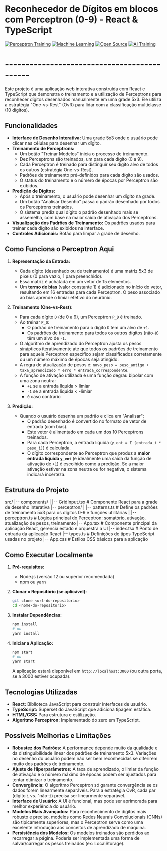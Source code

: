 # Reconhecedor de Dígitos em blocos com Perceptron (0-9) - React & TypeScript


[![Perceptron Training](https://img.shields.io/badge/Perceptron%20Training-Active-informational)](URL_PARA_SEU_PROJETO_OU_EXPLICAÇÃO)
[![Machine Learning](https://img.shields.io/badge/Machine%20Learning-%F0%9F%A4%96-orange)](URL_PARA_SEU_PROJETO_OU_EXPLICAÇÃO)
[![Open Source](https://img.shields.io/badge/Open%20Source-%F0%9F%90%B3-brightgreen)](URL_DO_SEU_REPOSITORIO_OU_LICENCA)
[![AI Training](https://img.shields.io/badge/AI%20Training-%F0%9F%A7%A0-blueviolet)](URL_PARA_SEU_PROJETO_OU_EXPLICAÇÃO)
# --------------------------------------------
Este projeto é uma aplicação web interativa construída com React e TypeScript que demonstra o treinamento e a utilização de Perceptrons para reconhecer dígitos desenhados manualmente em uma grade 5x3. Ele utiliza a estratégia "One-vs-Rest" (OvR) para lidar com a classificação multiclasse (10 dígitos).

## Funcionalidades

*   **Interface de Desenho Interativa:** Uma grade 5x3 onde o usuário pode clicar nas células para desenhar um dígito.
*   **Treinamento de Perceptrons:**
    *   Um botão "Treinar Modelos" inicia o processo de treinamento.
    *   Dez Perceptrons são treinados, um para cada dígito (0 a 9).
    *   Cada Perceptron é treinado para distinguir seu dígito alvo de todos os outros (estratégia One-vs-Rest).
    *   Padrões de treinamento pré-definidos para cada dígito são usados.
    *   O status do treinamento e o número de épocas por Perceptron são exibidos.
*   **Predição de Dígitos:**
    *   Após o treinamento, o usuário pode desenhar um dígito na grade.
    *   Um botão "Analisar Desenho" passa o padrão desenhado por todos os Perceptrons treinados.
    *   O sistema prediz qual dígito o padrão desenhado mais se assemelha, com base na maior saída de ativação dos Perceptrons.
*   **Visualização dos Padrões de Treinamento:** Os padrões usados para treinar cada dígito são exibidos na interface.
*   **Controles Adicionais:** Botão para limpar a grade de desenho.

## Como Funciona o Perceptron Aqui

1.  **Representação da Entrada:**
    *   Cada dígito (desenhado ou de treinamento) é uma matriz 5x3 de pixels (0 para vazio, 1 para preenchido).
    *   Essa matriz é achatada em um vetor de 15 elementos.
    *   Um **termo de bias** (valor constante 1) é adicionado no início do vetor, resultando em 16 entradas para cada Perceptron. O peso associado ao bias aprende o limiar efetivo do neurônio.

2.  **Treinamento (One-vs-Rest):**
    *   Para cada dígito `D` (de 0 a 9), um Perceptron `P_D` é treinado.
    *   Ao treinar `P_D`:
        *   O padrão de treinamento para o dígito `D` tem um alvo de `+1`.
        *   Os padrões de treinamento para todos os outros dígitos (não-`D`) têm um alvo de `-1`.
    *   O algoritmo de aprendizado do Perceptron ajusta os pesos sinápticos iterativamente até que todos os padrões de treinamento para aquele Perceptron específico sejam classificados corretamente ou um número máximo de épocas seja atingido.
    *   A regra de atualização de pesos é: `novo_peso = peso_antigo + taxa_aprendizado * erro * entrada_correspondente`.
    *   A função de ativação utilizada é uma função degrau bipolar com uma zona neutra:
        *   `+1` se a entrada líquida > limiar
        *   `-1` se a entrada líquida < -limiar
        *   `0` caso contrário

3.  **Predição:**
    *   Quando o usuário desenha um padrão e clica em "Analisar":
        *   O padrão desenhado é convertido no formato de vetor de entrada (com bias).
        *   Este vetor é alimentado em cada um dos 10 Perceptrons treinados.
        *   Para cada Perceptron, a entrada líquida (`y_ent = Σ (entrada_i * peso_i)`) é calculada.
        *   O dígito correspondente ao Perceptron que produz a **maior entrada líquida `y_ent`** (e idealmente uma saída da função de ativação de `+1`) é escolhido como a predição. Se a maior ativação estiver na zona neutra ou for negativa, o sistema indicará incerteza.

## Estrutura do Projeto


src/
|-- components/
| |-- GridInput.tsx # Componente React para a grade de desenho interativa
|-- perceptron/
| |-- patterns.ts # Define os padrões de treinamento 5x3 para os dígitos 0-9 e funções utilitárias
| |-- perceptron.ts # Lógica principal do Perceptron: somatório, ativação, atualização de pesos, treinamento
|-- App.tsx # Componente principal da aplicação React, gerencia estado e orquestra a UI
|-- index.tsx # Ponto de entrada da aplicação React
|-- types.ts # Definições de tipos TypeScript usadas no projeto
|-- App.css # Estilos CSS básicos para a aplicação


## Como Executar Localmente

1.  **Pré-requisitos:**
    *   Node.js (versão 12 ou superior recomendada)
    *   npm ou yarn

2.  **Clonar o Repositório (se aplicável):**
    ```bash
    git clone <url-do-repositorio>
    cd <nome-do-repositorio>
    ```

3.  **Instalar Dependências:**
    ```bash
    npm install
    # ou
    yarn install
    ```

4.  **Iniciar a Aplicação:**
    ```bash
    npm start
    # ou
    yarn start
    ```
    A aplicação estará disponível em `http://localhost:3000` (ou outra porta, se a 3000 estiver ocupada).

## Tecnologias Utilizadas

*   **React:** Biblioteca JavaScript para construir interfaces de usuário.
*   **TypeScript:** Superset do JavaScript que adiciona tipagem estática.
*   **HTML/CSS:** Para estrutura e estilização.
*   **Algoritmo Perceptron:** Implementado do zero em TypeScript.

## Possíveis Melhorias e Limitações

*   **Robustez dos Padrões:** A performance depende muito da qualidade e da distinguibilidade linear dos padrões de treinamento 5x3. Variações no desenho do usuário podem não ser bem reconhecidas se diferirem muito dos padrões de treinamento.
*   **Ajuste de Hiperparâmetros:** A taxa de aprendizado, o limiar da função de ativação e o número máximo de épocas podem ser ajustados para tentar otimizar o treinamento.
*   **Convergência:** O algoritmo Perceptron só garante convergência se os dados forem linearmente separáveis. Para a estratégia OvR, cada par (dígito `i` vs. "não-`i`) precisa ser linearmente separável.
*   **Interface de Usuário:** A UI é funcional, mas pode ser aprimorada para melhor experiência do usuário.
*   **Modelos Mais Avançados:** Para reconhecimento de dígitos mais robusto e preciso, modelos como Redes Neurais Convolucionais (CNNs) são tipicamente superiores, mas o Perceptron serve como uma excelente introdução aos conceitos de aprendizado de máquina.
*   **Persistência dos Modelos:** Os modelos treinados são perdidos ao recarregar a página. Poderia ser implementada uma forma de salvar/carregar os pesos treinados (ex: LocalStorage).


